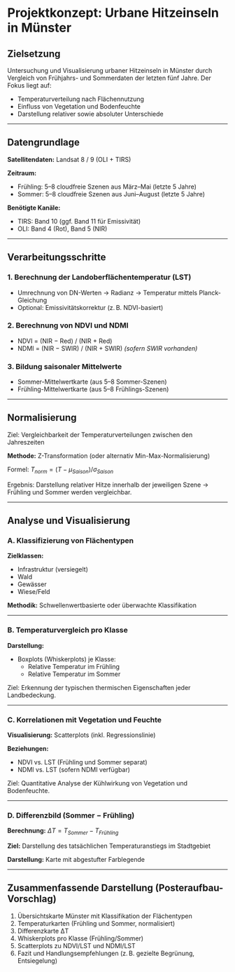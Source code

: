 # Projektkonzept: Urbane Hitzeinseln in Münster

## Zielsetzung
Untersuchung und Visualisierung urbaner Hitzeinseln in Münster durch Vergleich von Frühjahrs- und Sommerdaten der letzten fünf Jahre. Der Fokus liegt auf:
- Temperaturverteilung nach Flächennutzung
- Einfluss von Vegetation und Bodenfeuchte
- Darstellung relativer sowie absoluter Unterschiede

---

## Datengrundlage

**Satellitendaten:** Landsat 8 / 9 (OLI + TIRS)

**Zeitraum:**
- Frühling: 5–8 cloudfreie Szenen aus März–Mai (letzte 5 Jahre)
- Sommer: 5–8 cloudfreie Szenen aus Juni–August (letzte 5 Jahre)

**Benötigte Kanäle:**
- TIRS: Band 10 (ggf. Band 11 für Emissivität)
- OLI: Band 4 (Rot), Band 5 (NIR)

---

## Verarbeitungsschritte

### 1. Berechnung der Landoberflächentemperatur (LST)
- Umrechnung von DN-Werten → Radianz → Temperatur mittels Planck-Gleichung
- Optional: Emissivitätskorrektur (z. B. NDVI-basiert)

### 2. Berechnung von NDVI und NDMI
- NDVI = (NIR − Red) / (NIR + Red)
- NDMI = (NIR − SWIR) / (NIR + SWIR) *(sofern SWIR vorhanden)*

### 3. Bildung saisonaler Mittelwerte
- Sommer-Mittelwertkarte (aus 5–8 Sommer-Szenen)
- Frühling-Mittelwertkarte (aus 5–8 Frühlings-Szenen)

---

## Normalisierung

Ziel: Vergleichbarkeit der Temperaturverteilungen zwischen den Jahreszeiten

**Methode:** Z-Transformation (oder alternativ Min-Max-Normalisierung)

Formel:
$T_{norm} = (T - \mu_{Saison}) / \sigma_{Saison}$


Ergebnis: Darstellung relativer Hitze innerhalb der jeweiligen Szene → Frühling und Sommer werden vergleichbar.

---

## Analyse und Visualisierung

### A. Klassifizierung von Flächentypen

**Zielklassen:**
- Infrastruktur (versiegelt)
- Wald
- Gewässer
- Wiese/Feld

**Methodik:** Schwellenwertbasierte oder überwachte Klassifikation

---

### B. Temperaturvergleich pro Klasse

**Darstellung:**
- Boxplots (Whiskerplots) je Klasse:
  - Relative Temperatur im Frühling
  - Relative Temperatur im Sommer

Ziel: Erkennung der typischen thermischen Eigenschaften jeder Landbedeckung.

---

### C. Korrelationen mit Vegetation und Feuchte

**Visualisierung:** Scatterplots (inkl. Regressionslinie)

**Beziehungen:**
- NDVI vs. LST (Frühling und Sommer separat)
- NDMI vs. LST (sofern NDMI verfügbar)

Ziel: Quantitative Analyse der Kühlwirkung von Vegetation und Bodenfeuchte.

---

### D. Differenzbild (Sommer − Frühling)

**Berechnung:**
$\Delta T = T_{Sommer} − T_{Frühling}$


**Ziel:** Darstellung des tatsächlichen Temperaturanstiegs im Stadtgebiet

**Darstellung:** Karte mit abgestufter Farblegende

---

## Zusammenfassende Darstellung (Posteraufbau-Vorschlag)

1. Übersichtskarte Münster mit Klassifikation der Flächentypen
2. Temperaturkarten (Frühling und Sommer, normalisiert)
3. Differenzkarte ΔT
4. Whiskerplots pro Klasse (Frühling/Sommer)
5. Scatterplots zu NDVI/LST und NDMI/LST
6. Fazit und Handlungsempfehlungen (z. B. gezielte Begrünung, Entsiegelung)
